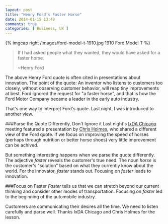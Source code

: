 ```yaml
---
layout: post
title: "Henry Ford's Faster Horse"
date: 2014-01-15 13:49
comments: true
categories: [ Business, UX ]
---
```

{% imgcap right /images/ford-model-t-1910.jpg 1910 Ford Model T %}
>If I had asked people what they wanted, they would have asked for a faster horse. 
>
>~Henry Ford

The above Henry Ford quote is often cited in presentations about innovation. The point of the quote: An inventor who listens to customers too closely, without observing customer behavior, will reap tiny improvements at best. Ford ignored the request for "a faster horse", and that is how the Ford Motor Company became a leader in the early auto industry.

That's one way to interpret Ford's quote. Last night, I was introduced to another view.
<!--more-->
###Parse the Quote Differently, Don't Ignore it
Last night's [IxDA Chicago](http://www.ixdachicago.org) meeting featured a presentation by [Chris Holmes](http://chris-holmes.com), who shared a different view of the Ford quote. If we focus on improving the speed of horses (perhaps through nutrition or better horse shoes) very little improvement can be achived.

But something interesting happens when we parse the quote differently. The adjective _faster_ reveals the customer's true need. The noun _horse_ is the customer's "solution" based on what they currently know about the world. For the innovator, _faster_ stands out. Focusing on _faster_ leads to innovation.

###Focus on Faster 
_Faster_ tells us that we can stretch beyond our current thinking and consider other modes of transportation. Focusing on _faster_ led to the beginning of the automobile industry.

Customers are communicating their desires all the time. We need to listen carefully and parse well. Thanks IxDA Chicago and Chris Holmes for the lesson.

